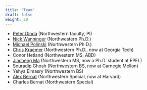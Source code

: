 ```yaml
---
title: "Team"
draft: false
weight: 20
---
```


- [Peter Dinda](http://pdinda.org/) (Northwestern faculty, PI)
- [Nick Wanninger](https://nickw.io/) (Northwestern Ph.D.)
- [Michael Polinski](https://michaelpolinski.com/) (Northwestern Ph.D.)
- [Chris Kraemer](https://www.linkedin.com/in/chrispkraemer/)
  (Northwestern Ph.D., now at Georgia Tech)
- Conor Hetland (Northwestern MS, ABD)
- [Jiacheng Ma](https://people.epfl.ch/jiacheng.ma?lang=en)
(Northwestern MS, now a Ph.D. student at EPFL)
- [Souradip Ghosh](https://souradipghosh.com/) (Northwestern BS, now at Carnegie Mellon)
- Yehya Elmasry (Northwestern BS)
- [Alex Bernat](https://github.com/alexbernat) (Northwestern Special,
  now at Harvard)
- Charles Bernat (Northwestern Special)

